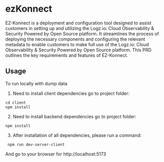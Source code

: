 # ezKonnect

EZ-Konnect is a deployment and configuration tool designed to assist customers in setting up and utilizing the Logz.io: Cloud Observability & Security Powered by Open Source platform. It streamlines the process of deploying the necessary components and configuring the relevant metadata to enable customers to make full use of the Logz.io: Cloud Observability & Security Powered by Open Source platform. This PRD outlines the key requirements and features of EZ-Konnect.

## Usage

To run locally with dump data

1. Need to install client dependencies go to project folder:

```
cd client
npm install
```

2. Need to install backend dependencies go to project folder:

```
npm install
```

3. After installation of all dependencies, please run a command:

```
 npm run dev-server-client
```

And go to your browser for http://localhost:5173
